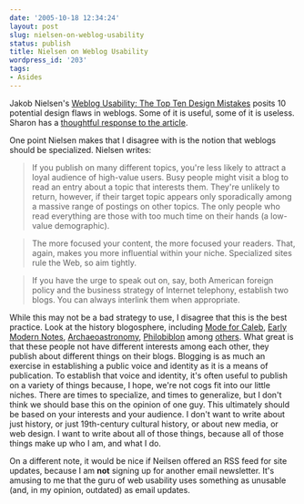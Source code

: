 ```yaml
---
date: '2005-10-18 12:34:24'
layout: post
slug: nielsen-on-weblog-usability
status: publish
title: Nielsen on Weblog Usability
wordpress_id: '203'
tags:
- Asides
---
```


Jakob Nielsen's [Weblog Usability: The Top Ten Design Mistakes](http://www.useit.com/alertbox/weblogs.html) posits 10 potential design flaws in weblogs. Some of it is useful, some of it is useless. Sharon has a [thoughtful response to the article](http://www.earlymodernweb.org.uk/emn/index.php/archives/2005/10/blogging-mistakes/).




One point Nielsen makes that I disagree with is the notion that weblogs should be specialized. Nielsen writes:




> If you publish on many different topics, you're less likely to attract a loyal audience of high-value users. Busy people might visit a blog to read an entry about a topic that interests them. They're unlikely to return, however, if their target topic appears only sporadically among a massive range of postings on other topics. The only people who read everything are those with too much time on their hands (a low-value demographic).
> 
> 

> 
> The more focused your content, the more focused your readers. That, again, makes you more influential within your niche. Specialized sites rule the Web, so aim tightly.
> 
> 

> 
> If you have the urge to speak out on, say, both American foreign policy and the business strategy of Internet telephony, establish two blogs. You can always interlink them when appropriate.




While this may not be a bad strategy to use, I disagree that this is the best practice. Look at the history blogosphere, including [Mode for Caleb](http://modeforcaleb.blogspot.com), [Early Modern Notes](http://www.earlymodernweb.org.uk/emn/), [Archaeoastronomy](http://archaeoastronomy.co.uk/), [Philobiblon](http://philobiblion.blogspot.com/) among [others](http://hnn.us/blogs/entries/9665.html). What great is that these people not have different interests among each other, they publish about different things on their blogs. Blogging is as much an exercise in establishing a public voice and identity as it is a means of publication. To establish that voice and identity, it's often useful to publish on a variety of things because, I hope, we're not cogs fit into our little niches. There are times to specialize, and times to generalize, but I don't think we should base this on the opinion of one guy. This ultimately should be based on your interests and your audience. I don't want to write about just history, or just 19th-century cultural history, or about new media, or web design. I want to write about all of those things, because all of those things make up who I am, and what I do.




On a different note, it would be nice if Neilsen offered an RSS feed for site updates, because I am **not** signing up for another email newsletter. It's amusing to me that the guru of web usability uses something as unusable (and, in my opinion, outdated) as email updates.
